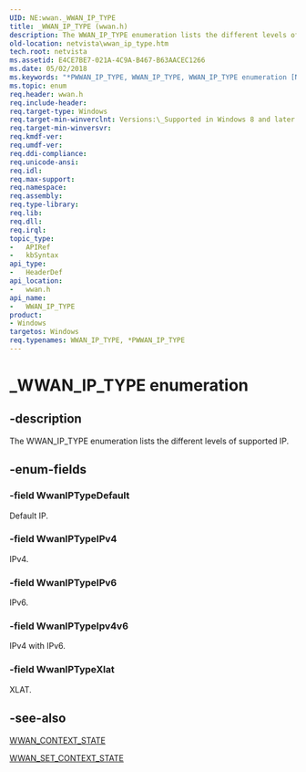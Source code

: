 ```yaml
---
UID: NE:wwan._WWAN_IP_TYPE
title: _WWAN_IP_TYPE (wwan.h)
description: The WWAN_IP_TYPE enumeration lists the different levels of supported IP.
old-location: netvista\wwan_ip_type.htm
tech.root: netvista
ms.assetid: E4CE7BE7-021A-4C9A-B467-B63AACEC1266
ms.date: 05/02/2018
ms.keywords: "*PWWAN_IP_TYPE, WWAN_IP_TYPE, WWAN_IP_TYPE enumeration [Network Drivers Starting with Windows Vista], WwanIPTypeDefault, WwanIPTypeIPv4, WwanIPTypeIPv6, WwanIPTypeIpv4v6, _WWAN_IP_TYPE, netvista.wwan_ip_type, wwan/WWAN_IP_TYPE, wwan/WwanIPTypeDefault, wwan/WwanIPTypeIPv4, wwan/WwanIPTypeIPv6, wwan/WwanIPTypeIpv4v6"
ms.topic: enum
req.header: wwan.h
req.include-header: 
req.target-type: Windows
req.target-min-winverclnt: Versions:\_Supported in Windows 8 and later versions of Windows.
req.target-min-winversvr: 
req.kmdf-ver: 
req.umdf-ver: 
req.ddi-compliance: 
req.unicode-ansi: 
req.idl: 
req.max-support: 
req.namespace: 
req.assembly: 
req.type-library: 
req.lib: 
req.dll: 
req.irql: 
topic_type:
-	APIRef
-	kbSyntax
api_type:
-	HeaderDef
api_location:
-	wwan.h
api_name:
-	WWAN_IP_TYPE
product:
- Windows
targetos: Windows
req.typenames: WWAN_IP_TYPE, *PWWAN_IP_TYPE
---
```


# _WWAN_IP_TYPE enumeration


## -description


The WWAN_IP_TYPE enumeration lists the different levels of supported IP.


## -enum-fields




### -field WwanIPTypeDefault

Default IP.


### -field WwanIPTypeIPv4

IPv4.


### -field WwanIPTypeIPv6

IPv6.


### -field WwanIPTypeIpv4v6

IPv4 with IPv6.


### -field WwanIPTypeXlat

XLAT.


## -see-also




<a href="https://msdn.microsoft.com/library/windows/hardware/ff571202">WWAN_CONTEXT_STATE</a>



<a href="https://msdn.microsoft.com/library/windows/hardware/ff571235">WWAN_SET_CONTEXT_STATE</a>
 

 

